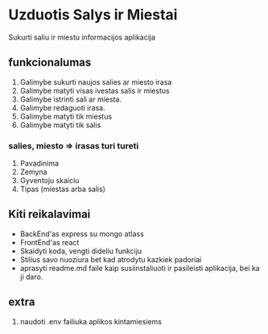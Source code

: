 # Uzduotis Salys ir Miestai

Sukurti saliu ir miestu informacijos aplikacija

## funkcionalumas

1. Galimybe sukurti naujos salies ar miesto irasa
2. Galimybe matyti visas ivestas salis ir miestus
3. Galimybe istrinti sali ar miesta.
4. Galimybe redaguoti irasa.
5. Galimybe matyti tik miestus
6. Galimybe matyti tik salis

### salies, miesto => irasas turi tureti

1. Pavadinima
2. Zemyna
3. Gyventoju skaiciu
4. Tipas (miestas arba salis)

## Kiti reikalavimai

- BackEnd'as express su mongo atlass
- FrontEnd'as react
- Skaidyti koda, vengti dideliu funkciju
- Stilius savo nuoziura bet kad atrodytu kazkiek padoriai
- aprasyti readme.md faile kaip susiinstaliuoti ir pasileisti aplikacija, bei ka ji daro.

## extra

1. naudoti .env failiuka aplikos kintamiesiems
